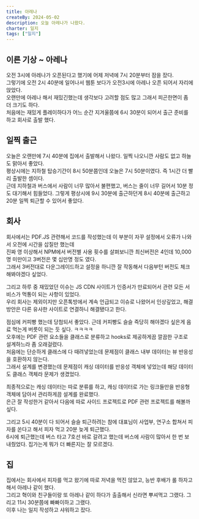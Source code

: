 ```yaml
---
title: 아레나
createBy: 2024-05-02
description: 오늘 아레나가 나왔다.
charter: 일지
tags: ["일지"]
---
```


## 이른 기상 ~ 아레나

오전 3시에 아레나가 오픈된다고 했기에 어제 저녁에 7시 20분부터 잠을 잤다.  
그렇기에 오전 2시 40분에 일어나서 웹툰 보다가 오전3시에 아레나 오픈 되어서 자리에 앉았다.  
오랜만에 아레나 해서 재밌긴했는데 생각보다 고려할 점도 많고 그래서 피곤한면이 좀 더 크기도 하다.  
처음에는 재밌게 플레이하다가 어느 순간 지겨울쯤에 6시 30분이 되어서 출근 준비를 하고 회사로 출발 했다.

## 일찍 출근

오늘은 오랜만에 7시 40분에 집에서 출발해서 나왔다. 일찍 나오니깐 사람도 없고 하늘도 맑아서 좋았다.  
평상시에는 지하철 탑승기간이 8시 50분쯤인데 오늘은 7시 50분이였다. 즉 1시간 더 빨리 출발한 셈이다.  
근데 지하철과 버스에서 사람이 너무 많아서 불편했고, 버스는 줄이 너무 길어서 10분 정도 대기해서 힘들었다.
그렇게 평상시에 9시 30분에 출근하던게 8시 40분에 출근하고 20분 일찍 퇴근할 수 있어서 좋았다.

## 회사

회사에서는 PDF.JS 관련해서 코드를 작성했는데 이 부분이 자꾸 설정에서 오류가 나와서 오전에 시간을 삽질만 했는데  
진짜 영 이상해서 NPM에서 버전별 사용 횟수를 살펴보니깐 최신버전은 4인데 10,000명 미만이고 3버전은 몇 십만명 정도 였다.  
그래서 3버전대로 다운그레이드하고 설정을 하니깐 잘 작동해서 다음부턴 버전도 체크해봐야겠다 싶었다.

그리고 하루 중 재밌었던 이슈는 JS CDN 사이트가 인증서가 만료되어서 관련 모든 서비스가 먹통이 되는 사항이 있었다.  
우리 회사는 제외이지만 오픈톡방에서 계속 언급되고 이슈로 나왔어서 인상깊었고, 해결방안은 다른 유사한 사이트로 연결하니 해결됐다고 한다.

점심에 커피빵 했는데 당첨되서 좋았다. 근데 커피빵도 슬슬 즉당히 해야겠다 싶은게 음료 먹는게 버릇이 되는 듯 싶다. ㅋㅋㅋㅋ  
오후에는 PDF 관련 요소들을 클래스로 분류하고 hooks로 제공하게끔 깔끔한 구조로 설계하느라 좀 오래걸렸다.  
처음에는 단순하게 클래스에 다 때려넣었는데 문제점이 클래스 내부 데이터는 뷰 반응성을 호환하지 않는다.  
그래서 설계를 변경했는데 문제점이 캐싱 데이터를 반응성 객체에 넣었는데 해당 데이터도 클래스 객체라 문제가 생겼었다.

최종적으로는 캐싱 데이터는 따로 분류를 하고, 캐싱 데이터로 가는 링크들만을 반응형 객체에 담아서 관리하게끔 설계를 완료했다.  
은근 잘 작성한거 같아서 다음에 따로 사이드 프로젝트로 PDF 관련 프로젝트를 해볼까 싶다.

그리고 5시 40분이 다 되어서 슬슬 퇴근하려는 참에 대표님이 사업부, 연구소 합쳐서 피자를 쏜다고 해서 피자 먹고 20분 늦게 퇴근했다.  
6시에 퇴근했는데 버스 타고 7호선 바로 갈려고 했는데 버스에 사람이 많아서 한 번 보내줬었다. 집가는게 뭐가 더 빠른지는 잘 모르겠다.

## 집

집에서는 회사에서 피자를 먹고 왔기에 따로 저녁을 먹진 않았고, 능반 후배가 롤 하자고 해서 아레나 같이 했다.  
그리고 혁이와 친구들이랑 또 아레나 같이 하다가 출출해서 신라면 뿌셔먹고 그랬다. 그리고 11시 30분쯤에 빠빠이하고 그랬다.  
이후 나는 일지 작성하고 샤워하고 잤다.
